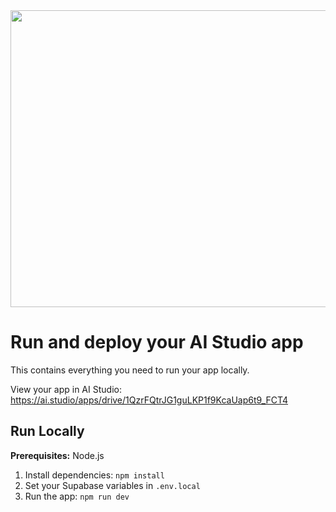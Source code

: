 <div align="center">
<img width="1200" height="475" alt="GHBanner" src="https://github.com/user-attachments/assets/0aa67016-6eaf-458a-adb2-6e31a0763ed6" />
</div>

# Run and deploy your AI Studio app

This contains everything you need to run your app locally.

View your app in AI Studio: https://ai.studio/apps/drive/1QzrFQtrJG1guLKP1f9KcaUap6t9_FCT4

## Run Locally

**Prerequisites:**  Node.js


1. Install dependencies:
   `npm install`
2. Set your Supabase variables in `.env.local`
3. Run the app:
   `npm run dev`